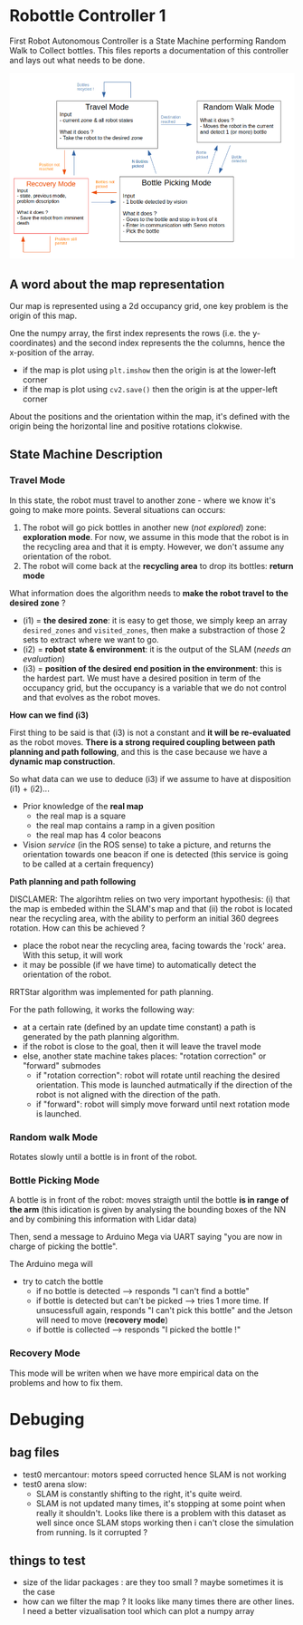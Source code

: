 # Robottle Controller 1

First Robot Autonomous Controller is a State Machine performing Random Walk to Collect bottles. This files reports a documentation of this controller and lays out what needs to be done.

![controller](imgs/controller1.png)

## A word about the map representation

Our map is represented using a 2d occupancy grid, one key problem is the origin of this map.

One the numpy array, the first index represents the rows (i.e. the y-coordinates) and the second index represents the the columns, hence the x-position of the array.
- if the map is plot using `plt.imshow` then the origin is at the lower-left corner
- if the map is plot using `cv2.save()` then the origin is at the upper-left corner

About the positions and the orientation within the map, it's defined with the origin being the horizontal line and positive rotations clokwise.

## State Machine Description

### Travel Mode

In this state, the robot must travel to another zone - where we know it's going to make more points. Several situations can occurs:
1. The robot will go pick bottles in another new (*not explored*) zone: **exploration mode**. For now, we assume in this mode that the robot is in the recycling area and that it is empty. However, we don't assume any orientation of the robot. 
2. The robot will come back at the **recycling area** to drop its bottles: **return mode** 


What information does the algorithm needs to **make the robot travel to the desired zone** ?
- (i1) = **the desired zone**: it is easy to get those, we simply keep an array `desired_zones` and `visited_zones`, then make a substraction of those 2 sets to extract where we want to go.
- (i2) = **robot state & environment**: it is the output of the SLAM (*needs an evaluation*)
- (i3) = **position of the desired end position in the environment**: this is the hardest part. We must have a desired position in term of the occupancy grid, but the occupancy is a variable that we do not control and that evolves as the robot moves. 

**How can we find (i3)**

First thing to be said is that (i3) is not a constant and **it will be re-evaluated** as the robot moves. **There is a strong required coupling between path planning and path following**, and this is the case because we have a **dynamic map construction**. 

So what data can we use to deduce (i3) if we assume to have at disposition (i1) + (i2)...
- Prior knowledge of the **real map**
    - the real map is a square
    - the real map contains a ramp in a given position
    - the real map has 4 color beacons
- Vision *service* (in the ROS sense) to take a picture, and returns the orientation towards one beacon if one is detected (this service is going to be called at a certain frequency)

**Path planning and path following**

DISCLAMER: The algorihtm relies on two very important hypothesis: (i) that the map is embeded within the SLAM's map and that (ii) the robot is located near the recycling area, with the ability to perform an initial 360 degrees rotation. How can this be achieved ? 
- place the robot near the recycling area, facing towards the 'rock' area. With this setup, it will work
- it may be possible (if we have time) to automatically detect the orientation of the robot. 

RRTStar algorithm was implemented for path planning.

For the path following, it works the following way:
- at a certain rate (defined by an update time constant) a path is generated by the path planning algorithm.
- if the robot is close to the goal, then it will leave the travel mode
- else, another state machine takes places: "rotation correction" or "forward" submodes
    - if "rotation correction": robot will rotate until reaching the desired orientation. This mode is launched autmatically if the direction of the robot is not aligned with the direction of the path. 
    - if "forward": robot will simply move forward until next rotation mode is launched.

### Random walk Mode

Rotates slowly until a bottle is in front of the robot.

### Bottle Picking Mode

A bottle is in front of the robot: moves straigth until the bottle **is in range of the arm** (this idication is given by analysing the bounding boxes of the NN and by combining this information with Lidar data)

Then, send a message to Arduino Mega via UART saying "you are now in charge of picking the bottle".

The Arduino mega will
- try to catch the bottle 
    - if no bottle is detected --> responds "I can't find a bottle"
    - if bottle is detected but can't be picked --> tries 1 more time. If unsucessfull again, responds "I can't pick this bottle" and the Jetson will need to move (**recovery mode**)
    - if bottle is collected --> responds "I picked the bottle !"


### Recovery Mode

This mode will be writen when we have more empirical data on the problems and how to fix them. 

# Debuging 

## bag files
- test0 mercantour: motors speed corructed hence SLAM is not working
- test0 arena slow: 
    - SLAM is constantly shifting to the right, it's quite weird.
    - SLAM is not updated many times, it's stopping at some point when really it shouldn't. Looks like there is a problem with this dataset as well since once SLAM stops working then i can't close the simulation from running. Is it corrupted ? 

## things to test
- size of the lidar packages : are they too small ? maybe sometimes it is the case
- how can we filter the map ? It looks like many times there are other lines. I need a better vizualisation tool which can plot a numpy array





